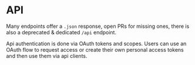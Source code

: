 # API

Many endpoints offer a `.json` response, open PRs for missing ones, there is also a deprecated & dedicated `/api` endpoint.

Api authentication is done via OAuth tokens and scopes.
Users can use an OAuth flow to request access or create their own personal access tokens and then use them via api clients.
